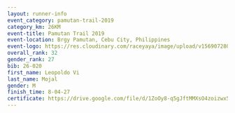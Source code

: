 ```yaml
---
layout: runner-info 
event_category: pamutan-trail-2019 
category_km: 26KM 
event-title: Pamutan Trail 2019 
event-location: Brgy Pamutan, Cebu City, Philippines 
event-logo: https://res.cloudinary.com/raceyaya/image/upload/v1569072806/logo/pamutan-trail_d8abrj.jpg 
overall_rank: 32
gender_rank: 27
bib: 26-020
first_name: Leopoldo Vi
last_name: Mojal
gender: M
finish_time: 8-04-27
certificate: https://drive.google.com/file/d/1ZoOy8-q5gJftMMXsO4zoizwx5vFuPiDK/view?usp=sharing
---
```

